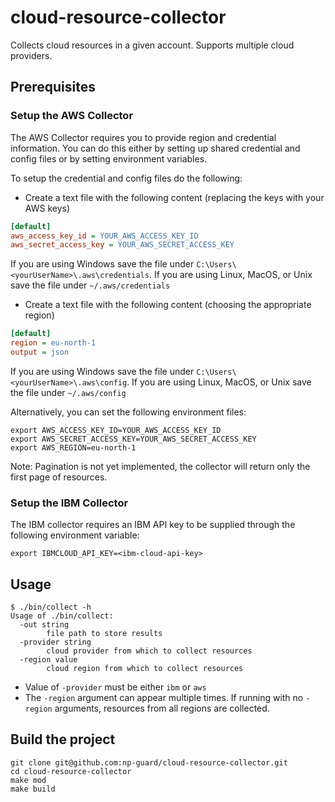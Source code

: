 # cloud-resource-collector
Collects cloud resources in a given account. Supports multiple cloud providers.

## Prerequisites

### Setup the AWS Collector

The AWS Collector requires you to provide region and credential information. You can do this either by setting up 
shared credential and config files or by setting environment variables.

To setup the credential and config files do the following:

- Create a text file with the following content (replacing the keys with your AWS keys)
```ini
[default]
aws_access_key_id = YOUR_AWS_ACCESS_KEY_ID
aws_secret_access_key = YOUR_AWS_SECRET_ACCESS_KEY
```
If you are using Windows save the file under `C:\Users\<yourUserName>\.aws\credentials`.
If you are using Linux, MacOS, or Unix save the file under `~/.aws/credentials`

- Create a text file with the following content (choosing the appropriate region)
```ini
[default]
region = eu-north-1
output = json
```
If you are using Windows save the file under `C:\Users\<yourUserName>\.aws\config`.
If you are using Linux, MacOS, or Unix save the file under `~/.aws/config`

Alternatively, you can set the following environment files:
```shell
export AWS_ACCESS_KEY_ID=YOUR_AWS_ACCESS_KEY_ID
export AWS_SECRET_ACCESS_KEY=YOUR_AWS_SECRET_ACCESS_KEY
export AWS_REGION=eu-north-1
```

Note: Pagination is not yet implemented, the collector will return only the first page of resources.

### Setup the IBM Collector

The IBM collector requires an IBM API key to be supplied through the following environment variable:
```shell
export IBMCLOUD_API_KEY=<ibm-cloud-api-key>
```

## Usage

```
$ ./bin/collect -h
Usage of ./bin/collect:
  -out string
        file path to store results
  -provider string
        cloud provider from which to collect resources
  -region value
        cloud region from which to collect resources
```
* Value of `-provider` must be either `ibm` or `aws`
* The `-region` argument can appear multiple times. If running with no `-region` arguments, resources from all regions are collected.

## Build the project

```shell
git clone git@github.com:np-guard/cloud-resource-collector.git
cd cloud-resource-collector
make mod
make build
```

